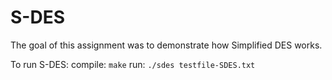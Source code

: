 # S-DES

The goal of this assignment was to demonstrate how Simplified DES works.

To run S-DES:
compile: `make`
run: `./sdes testfile-SDES.txt`
